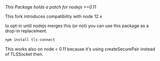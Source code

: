 
*This Package holds a patch for nodejs >=0.11*

This fork introduces compatibility with node 12.x

to opt-in until nodejs merges this (or not) you can use this package as a drop-in replacement.

```bash
npm install tls-connect
```

This works also on node < 0.11 because it's using createSecurePair instead of TLSSocket then.
